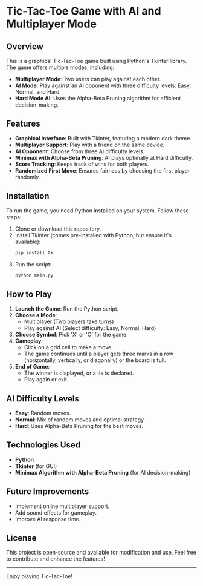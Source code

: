 # Tic-Tac-Toe Game with AI and Multiplayer Mode

## Overview
This is a graphical Tic-Tac-Toe game built using Python's Tkinter library. The game offers multiple modes, including:
- **Multiplayer Mode**: Two users can play against each other.
- **AI Mode**: Play against an AI opponent with three difficulty levels: Easy, Normal, and Hard.
- **Hard Mode AI**: Uses the Alpha-Beta Pruning algorithm for efficient decision-making.

## Features
- **Graphical Interface**: Built with Tkinter, featuring a modern dark theme.
- **Multiplayer Support**: Play with a friend on the same device.
- **AI Opponent**: Choose from three AI difficulty levels.
- **Minimax with Alpha-Beta Pruning**: AI plays optimally at Hard difficulty.
- **Score Tracking**: Keeps track of wins for both players.
- **Randomized First Move**: Ensures fairness by choosing the first player randomly.

## Installation
To run the game, you need Python installed on your system. Follow these steps:

1. Clone or download this repository.
2. Install Tkinter (comes pre-installed with Python, but ensure it's available):
   ```sh
   pip install tk
   ```
3. Run the script:
   ```sh
   python main.py
   ```

## How to Play
1. **Launch the Game**: Run the Python script.
2. **Choose a Mode**:
   - Multiplayer (Two players take turns)
   - Play against AI (Select difficulty: Easy, Normal, Hard)
3. **Choose Symbol**: Pick 'X' or 'O' for the game.
4. **Gameplay**:
   - Click on a grid cell to make a move.
   - The game continues until a player gets three marks in a row (horizontally, vertically, or diagonally) or the board is full.
5. **End of Game**:
   - The winner is displayed, or a tie is declared.
   - Play again or exit.

## AI Difficulty Levels
- **Easy**: Random moves.
- **Normal**: Mix of random moves and optimal strategy.
- **Hard**: Uses Alpha-Beta Pruning for the best moves.

## Technologies Used
- **Python**
- **Tkinter** (for GUI)
- **Minimax Algorithm with Alpha-Beta Pruning** (for AI decision-making)

## Future Improvements
- Implement online multiplayer support.
- Add sound effects for gameplay.
- Improve AI response time.

## License
This project is open-source and available for modification and use. Feel free to contribute and enhance the features!

---
Enjoy playing Tic-Tac-Toe!

